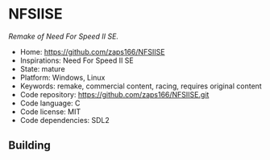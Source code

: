 # NFSIISE

_Remake of Need For Speed II SE._

- Home: https://github.com/zaps166/NFSIISE
- Inspirations: Need For Speed II SE
- State: mature
- Platform: Windows, Linux
- Keywords: remake, commercial content, racing, requires original content
- Code repository: https://github.com/zaps166/NFSIISE.git
- Code language: C
- Code license: MIT
- Code dependencies: SDL2

## Building
